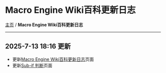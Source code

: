 # Macro Engine Wiki百科更新日志
[主页](/wiki/Home.md) / **Macro Engine Wiki百科更新日志**

---

## 2025-7-13 18:16 更新
  - 更新[Macro Engine Wiki百科更新日志](/wiki/UpdateLog.md)页面
  - 更新[Sub-if 判断](Command/SubCommand/Sub_if/Sub_if.md)页面